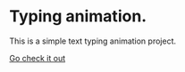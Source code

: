 # Typing animation.

This is a simple text typing animation project.

[Go check it out](https://code1iners.github.io/text-typing-animation/)
